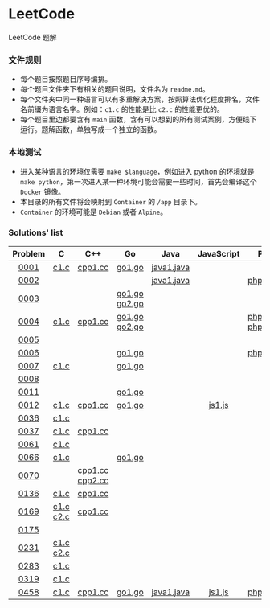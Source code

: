# LeetCode

LeetCode 题解

### 文件规则

- 每个题目按照题目序号编排。
- 每个题目文件夹下有相关的题目说明，文件名为 `readme.md`。
- 每个文件夹中同一种语言可以有多重解决方案，按照算法优化程度排名，文件名前缀为语言名字。例如：`c1.c` 的性能是比 `c2.c` 的性能更优的。
- 每个题目里边都要含有 `main` 函数，含有可以想到的所有测试案例，方便线下运行。题解函数，单独写成一个独立的函数。

### 本地测试

- 进入某种语言的环境仅需要 `make $language`，例如进入 python 的环境就是 `make python`，第一次进入某一种环境可能会需要一些时间，首先会编译这个 `Docker` 镜像。
- 本目录的所有文件将会映射到 `Container` 的 `/app` 目录下。
- `Container` 的环境可能是 `Debian` 或者 `Alpine`。

### Solutions' list
|Problem|C|C++|Go|Java|JavaScript|PHP|Python|Rust|SQL|
|:---:|:---:|:---:|:---:|:---:|:---:|:---:|:---:|:---:|:---:|
|[0001](https://leetcode.com/problems/two-sum)|[c1.c](https://github.com/6leetcode/6leetcode/blob/master/Algorithm/0001.%20Two%20Sum/c1.c)|[cpp1.cc](https://github.com/6leetcode/6leetcode/blob/master/Algorithm/0001.%20Two%20Sum/cpp1.cc)|[go1.go](https://github.com/6leetcode/6leetcode/blob/master/Algorithm/0001.%20Two%20Sum/go1.go)|[java1.java](https://github.com/6leetcode/6leetcode/blob/master/Algorithm/0001.%20Two%20Sum/java1.java)|||[python1.py](https://github.com/6leetcode/6leetcode/blob/master/Algorithm/0001.%20Two%20Sum/python1.py)|||
|[0002](https://leetcode.com/problems/add-two-numbers)||||[java1.java](https://github.com/6leetcode/6leetcode/blob/master/Algorithm/0002.%20Add%20Two%20Numbers/java1.java)||[php1.php](https://github.com/6leetcode/6leetcode/blob/master/Algorithm/0002.%20Add%20Two%20Numbers/php1.php)||||
|[0003](https://leetcode.com/problems/longest-substring-without-repeating-characters)|||[go1.go](https://github.com/6leetcode/6leetcode/blob/master/Algorithm/0003.%20Longest%20Substring%20Without%20Repeating%20Characters/go1.go) [go2.go](https://github.com/6leetcode/6leetcode/blob/master/Algorithm/0003.%20Longest%20Substring%20Without%20Repeating%20Characters/go1.go)|||||||
|[0004](https://leetcode.com/problems/median-of-two-sorted-arrays)|[c1.c](https://github.com/6leetcode/6leetcode/blob/master/Algorithm/0004.%20Median%20of%20Two%20Sorted%20Arrays/c1.c)|[cpp1.cc](https://github.com/6leetcode/6leetcode/blob/master/Algorithm/0004.%20Median%20of%20Two%20Sorted%20Arrays/cpp1.cc)|[go1.go](https://github.com/6leetcode/6leetcode/blob/master/Algorithm/0004.%20Median%20of%20Two%20Sorted%20Arrays/go1.go) [go2.go](https://github.com/6leetcode/6leetcode/blob/master/Algorithm/0004.%20Median%20of%20Two%20Sorted%20Arrays/go1.go)|||[php1.php](https://github.com/6leetcode/6leetcode/blob/master/Algorithm/0004.%20Median%20of%20Two%20Sorted%20Arrays/php1.php) [php2.php](https://github.com/6leetcode/6leetcode/blob/master/Algorithm/0004.%20Median%20of%20Two%20Sorted%20Arrays/php1.php)|[python1.py](https://github.com/6leetcode/6leetcode/blob/master/Algorithm/0004.%20Median%20of%20Two%20Sorted%20Arrays/python1.py) [python2.py](https://github.com/6leetcode/6leetcode/blob/master/Algorithm/0004.%20Median%20of%20Two%20Sorted%20Arrays/python1.py)|||
|[0005](https://leetcode.com/problems/longest-palindromic-substring)||||||||||
|[0006](https://leetcode.com/problems/zigzag-conversion)|||[go1.go](https://github.com/6leetcode/6leetcode/blob/master/Algorithm/0006.%20ZigZag%20Conversion/go1.go)|||[php1.php](https://github.com/6leetcode/6leetcode/blob/master/Algorithm/0006.%20ZigZag%20Conversion/php1.php)||||
|[0007](https://leetcode.com/problems/reverse-integer)|[c1.c](https://github.com/6leetcode/6leetcode/blob/master/Algorithm/0007.%20Reverse%20Integer/c1.c)||[go1.go](https://github.com/6leetcode/6leetcode/blob/master/Algorithm/0007.%20Reverse%20Integer/go1.go)|||||||
|[0008](https://leetcode.com/problems/string-to-integer-atoi)||||||||||
|[0011](https://leetcode.com/problems/container-with-most-water)|||[go1.go](https://github.com/6leetcode/6leetcode/blob/master/Algorithm/0011.%20Container%20With%20Most%20Water/go1.go)|||||||
|[0012](https://leetcode.com/problems/integer-to-roman)|[c1.c](https://github.com/6leetcode/6leetcode/blob/master/Algorithm/0012.%20Integer%20to%20Roman/c1.c)|[cpp1.cc](https://github.com/6leetcode/6leetcode/blob/master/Algorithm/0012.%20Integer%20to%20Roman/cpp1.cc)|[go1.go](https://github.com/6leetcode/6leetcode/blob/master/Algorithm/0012.%20Integer%20to%20Roman/go1.go)||[js1.js](https://github.com/6leetcode/6leetcode/blob/master/Algorithm/0012.%20Integer%20to%20Roman/js1.js)|||[rust1.rs](https://github.com/6leetcode/6leetcode/blob/master/Algorithm/0012.%20Integer%20to%20Roman/rust1.rs)||
|[0036](https://leetcode.com/problems/valid-sudoku)|[c1.c](https://github.com/6leetcode/6leetcode/blob/master/Algorithm/0036.%20Valid%20Sudoku/c1.c)|||||||||
|[0037](https://leetcode.com/problems/sudoku-solver)|[c1.c](https://github.com/6leetcode/6leetcode/blob/master/Algorithm/0037.%20Sudoku%20Solver/c1.c)|[cpp1.cc](https://github.com/6leetcode/6leetcode/blob/master/Algorithm/0037.%20Sudoku%20Solver/cpp1.cc)||||||||
|[0061](https://leetcode.com/problems/rotate-list)|[c1.c](https://github.com/6leetcode/6leetcode/blob/master/Algorithm/0061.%20Rotate%20List/c1.c)|||||||||
|[0066](https://leetcode.com/problems/plus-one)|[c1.c](https://github.com/6leetcode/6leetcode/blob/master/Algorithm/0066.%20Plus%20One/c1.c)||[go1.go](https://github.com/6leetcode/6leetcode/blob/master/Algorithm/0066.%20Plus%20One/go1.go)||||[python1.py](https://github.com/6leetcode/6leetcode/blob/master/Algorithm/0066.%20Plus%20One/python1.py)|||
|[0070](https://leetcode.com/problems/climbing-stairs)||[cpp1.cc](https://github.com/6leetcode/6leetcode/blob/master/Algorithm/0070.%20Climbing%20Stairs/cpp1.cc) [cpp2.cc](https://github.com/6leetcode/6leetcode/blob/master/Algorithm/0070.%20Climbing%20Stairs/cpp1.cc)||||||||
|[0136](https://leetcode.com/problems/single-number)|[c1.c](https://github.com/6leetcode/6leetcode/blob/master/Algorithm/0136.%20Single%20Number/c1.c)|[cpp1.cc](https://github.com/6leetcode/6leetcode/blob/master/Algorithm/0136.%20Single%20Number/cpp1.cc)||||||||
|[0169](https://leetcode.com/problems/majority-element)|[c1.c](https://github.com/6leetcode/6leetcode/blob/master/Algorithm/0169.%20Majority%20Element/c1.c) [c2.c](https://github.com/6leetcode/6leetcode/blob/master/Algorithm/0169.%20Majority%20Element/c1.c)|[cpp1.cc](https://github.com/6leetcode/6leetcode/blob/master/Algorithm/0169.%20Majority%20Element/cpp1.cc)||||||[rust1.rs](https://github.com/6leetcode/6leetcode/blob/master/Algorithm/0169.%20Majority%20Element/rust1.rs)||
|[0175](https://leetcode.com/problems/combine-two-tables)|||||||||[sql1.sql](https://github.com/6leetcode/6leetcode/blob/master/Algorithm/0175.%20Combine%20Two%20Tables/sql1.sql)|
|[0231](https://leetcode.com/problems/power-of-two)|[c1.c](https://github.com/6leetcode/6leetcode/blob/master/Algorithm/0231.%20Power%20of%20Two/c1.c) [c2.c](https://github.com/6leetcode/6leetcode/blob/master/Algorithm/0231.%20Power%20of%20Two/c1.c)|||||||||
|[0283](https://leetcode.com/problems/move-zeroes)|[c1.c](https://github.com/6leetcode/6leetcode/blob/master/Algorithm/0283.%20Move%20Zeroes/c1.c)|||||||||
|[0319](https://leetcode.com/problems/bulb-switcher)|[c1.c](https://github.com/6leetcode/6leetcode/blob/master/Algorithm/0319.%20Bulb%20Switcher/c1.c)|||||||||
|[0458](https://leetcode.com/problems/poor-pigs)|[c1.c](https://github.com/6leetcode/6leetcode/blob/master/Algorithm/0458.%20Poor%20Pigs/c1.c)|[cpp1.cc](https://github.com/6leetcode/6leetcode/blob/master/Algorithm/0458.%20Poor%20Pigs/cpp1.cc)|[go1.go](https://github.com/6leetcode/6leetcode/blob/master/Algorithm/0458.%20Poor%20Pigs/go1.go)|[java1.java](https://github.com/6leetcode/6leetcode/blob/master/Algorithm/0458.%20Poor%20Pigs/java1.java)|[js1.js](https://github.com/6leetcode/6leetcode/blob/master/Algorithm/0458.%20Poor%20Pigs/js1.js)|[php1.php](https://github.com/6leetcode/6leetcode/blob/master/Algorithm/0458.%20Poor%20Pigs/php1.php)|[python1.py](https://github.com/6leetcode/6leetcode/blob/master/Algorithm/0458.%20Poor%20Pigs/python1.py)|[rust1.rs](https://github.com/6leetcode/6leetcode/blob/master/Algorithm/0458.%20Poor%20Pigs/rust1.rs)||